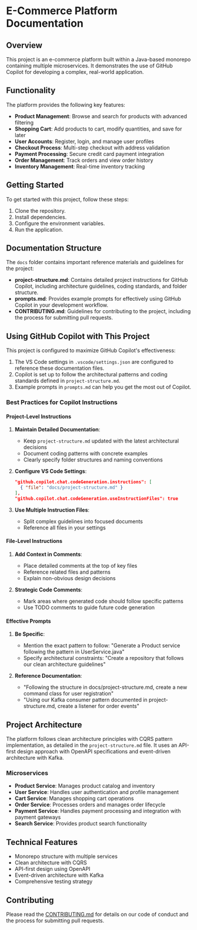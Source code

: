# E-Commerce Platform Documentation

## Overview
This project is an e-commerce platform built within a Java-based monorepo containing multiple microservices. It demonstrates the use of GitHub Copilot for developing a complex, real-world application.

## Functionality
The platform provides the following key features:

- **Product Management**: Browse and search for products with advanced filtering
- **Shopping Cart**: Add products to cart, modify quantities, and save for later
- **User Accounts**: Register, login, and manage user profiles
- **Checkout Process**: Multi-step checkout with address validation
- **Payment Processing**: Secure credit card payment integration
- **Order Management**: Track orders and view order history
- **Inventory Management**: Real-time inventory tracking

## Getting Started
To get started with this project, follow these steps:

1. Clone the repository.
2. Install dependencies.
3. Configure the environment variables.
4. Run the application.

## Documentation Structure
The `docs` folder contains important reference materials and guidelines for the project:

- **project-structure.md**: Contains detailed project instructions for GitHub Copilot, including architecture guidelines, coding standards, and folder structure.
- **prompts.md**: Provides example prompts for effectively using GitHub Copilot in your development workflow.
- **CONTRIBUTING.md**: Guidelines for contributing to the project, including the process for submitting pull requests.

## Using GitHub Copilot with This Project
This project is configured to maximize GitHub Copilot's effectiveness:

1. The VS Code settings in `.vscode/settings.json` are configured to reference these documentation files.
2. Copilot is set up to follow the architectural patterns and coding standards defined in `project-structure.md`.
3. Example prompts in `prompts.md` can help you get the most out of Copilot.

### Best Practices for Copilot Instructions

#### Project-Level Instructions
1. **Maintain Detailed Documentation**:
   - Keep `project-structure.md` updated with the latest architectural decisions
   - Document coding patterns with concrete examples
   - Clearly specify folder structures and naming conventions

2. **Configure VS Code Settings**:
   ```json
   "github.copilot.chat.codeGeneration.instructions": [
     { "file": "docs/project-structure.md" }
   ],
   "github.copilot.chat.codeGeneration.useInstructionFiles": true
   ```

3. **Use Multiple Instruction Files**:
   - Split complex guidelines into focused documents
   - Reference all files in your settings

#### File-Level Instructions
1. **Add Context in Comments**:
   - Place detailed comments at the top of key files
   - Reference related files and patterns
   - Explain non-obvious design decisions

2. **Strategic Code Comments**:
   - Mark areas where generated code should follow specific patterns
   - Use TODO comments to guide future code generation

#### Effective Prompts
1. **Be Specific**:
   - Mention the exact pattern to follow: "Generate a Product service following the pattern in UserService.java"
   - Specify architectural constraints: "Create a repository that follows our clean architecture guidelines"

2. **Reference Documentation**:
   - "Following the structure in docs/project-structure.md, create a new command class for user registration"
   - "Using our Kafka consumer pattern documented in project-structure.md, create a listener for order events"

## Project Architecture
The platform follows clean architecture principles with CQRS pattern implementation, as detailed in the `project-structure.md` file. It uses an API-first design approach with OpenAPI specifications and event-driven architecture with Kafka.

### Microservices
- **Product Service**: Manages product catalog and inventory
- **User Service**: Handles user authentication and profile management
- **Cart Service**: Manages shopping cart operations
- **Order Service**: Processes orders and manages order lifecycle
- **Payment Service**: Handles payment processing and integration with payment gateways
- **Search Service**: Provides product search functionality

## Technical Features
- Monorepo structure with multiple services
- Clean architecture with CQRS
- API-first design using OpenAPI
- Event-driven architecture with Kafka
- Comprehensive testing strategy

## Contributing
Please read the [CONTRIBUTING.md](CONTRIBUTING.md) for details on our code of conduct and the process for submitting pull requests.
